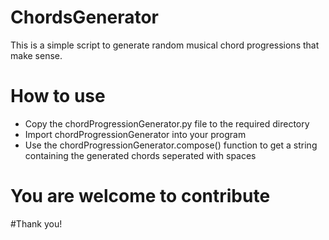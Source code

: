 # ChordsGenerator
This is a simple script to generate random musical chord progressions that make sense.

# How to use
- Copy the chordProgressionGenerator.py file to the required directory
- Import chordProgressionGenerator into your program 
- Use the chordProgressionGenerator.compose() function to get a string containing the generated chords seperated with spaces

# You are welcome to contribute


#Thank you!
